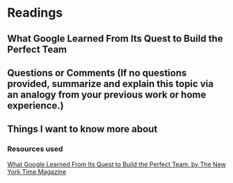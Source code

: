 # Readings

## What Google Learned From Its Quest to Build the Perfect Team


## Questions or Comments (If no questions provided, summarize and explain this topic via an analogy from your previous work or home experience.)

## Things I want to know more about

### Resources used

[What Google Learned From Its Quest to Build the Perfect Team. by The New York Time Magazine](https://www.nytimes.com/2016/02/28/magazine/what-google-learned-from-its-quest-to-build-the-perfect-team.html)